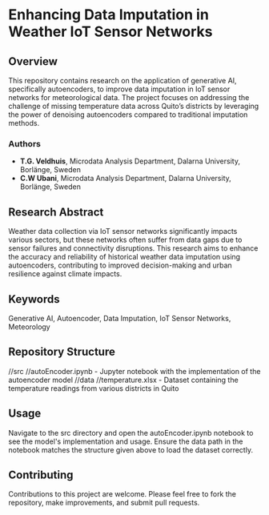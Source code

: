 # Enhancing Data Imputation in Weather IoT Sensor Networks

## Overview
This repository contains research on the application of generative AI, specifically autoencoders, to improve data imputation in IoT sensor networks for meteorological data. The project focuses on addressing the challenge of missing temperature data across Quito’s districts by leveraging the power of denoising autoencoders compared to traditional imputation methods.

### Authors
- **T.G. Veldhuis**, Microdata Analysis Department, Dalarna University, Borlänge, Sweden
- **C.W Ubani**, Microdata Analysis Department, Dalarna University, Borlänge, Sweden

## Research Abstract
Weather data collection via IoT sensor networks significantly impacts various sectors, but these networks often suffer from data gaps due to sensor failures and connectivity disruptions. This research aims to enhance the accuracy and reliability of historical weather data imputation using autoencoders, contributing to improved decision-making and urban resilience against climate impacts.

## Keywords
Generative AI, Autoencoder, Data Imputation, IoT Sensor Networks, Meteorology

## Repository Structure
//src
//autoEncoder.ipynb - Jupyter notebook with the implementation of the autoencoder model
//data
//temperature.xlsx - Dataset containing the temperature readings from various districts in Quito

## Usage
Navigate to the src directory and open the autoEncoder.ipynb notebook to see the model's implementation and usage. Ensure the data path in the notebook matches the structure given above to load the dataset correctly.

## Contributing
Contributions to this project are welcome. Please feel free to fork the repository, make improvements, and submit pull requests.